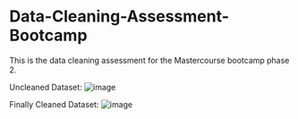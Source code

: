 # Data-Cleaning-Assessment-Bootcamp
This is the data cleaning assessment for the Mastercourse bootcamp phase 2. 

Uncleaned Dataset:
![image](https://user-images.githubusercontent.com/68814937/229049622-e4832a3c-61c8-46d6-8df9-0328e14047b7.png)


Finally Cleaned Dataset:
![image](https://user-images.githubusercontent.com/68814937/229049774-f7256024-c4ce-4022-b6cd-439efcccd5a0.png)

